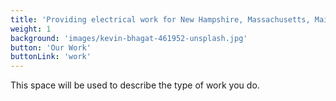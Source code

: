 ```yaml
---
title: 'Providing electrical work for New Hampshire, Massachusetts, Maine and Vermont'
weight: 1
background: 'images/kevin-bhagat-461952-unsplash.jpg'
button: 'Our Work'
buttonLink: 'work'
---
```


This space will be used to describe the type of work you do.